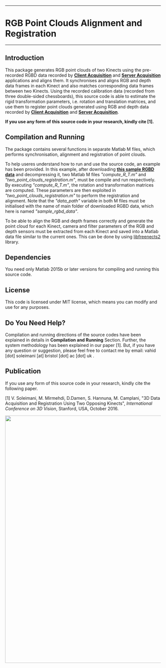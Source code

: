 ----------------------------------------------
# RGB Point Clouds Alignment and Registration
----------------------------------------------



## Introduction

This package generates RGB point clouds of two Kinects using the pre-recorded RGBD data recorded by **[Client Acquisition](https://github.com/BristolVisualPFT/3D_Data_Acquisition_Registration_Using_Kinects/tree/master/Double_opposing_Kinects/Client_Acquisition)** and **[Server Acquisition](https://github.com/BristolVisualPFT/3D_Data_Acquisition_Registration_Using_Kinects/tree/master/Double_opposing_Kinects/Server_Acquisition)** applications and aligns them. It synchronises and aligns RGB and depth data frames in each Kinect and also matches corresponding data frames between two Kinects. Using the recorded calibration data (recorded from three double-sided chessboards), this source code is able to estimate the rigid transformation parameters, i.e. rotation and translation matrices, and use them to register point clouds generated using RGB and depth data recorded by **[Client Acquisition](https://github.com/BristolVisualPFT/3D_Data_Acquisition_Registration_Using_Kinects/tree/master/Double_opposing_Kinects/Client_Acquisition)** and **[Server Acquisition](https://github.com/BristolVisualPFT/3D_Data_Acquisition_Registration_Using_Kinects/tree/master/Double_opposing_Kinects/Server_Acquisition)**.



**If you use any form of this source code in your research, kindly cite [1].**

## Compilation and Running
The package contains several functions in separate Matlab M files, which performs synchronisation, alignment and registration of point clouds.

To help useres understand how to run and use the source code, an example has been provided. In this example, after downloading [**this sample RGBD data**](https://drive.google.com/file/d/0BxUVE0cBp62XRkFwWTdtTUlZc2M/view?usp=sharing) and decompressing it, two Matlab M files _"compute_R_T.m"_ and _"two_point_clouds_registration.m"_, must be compile and run respectively.
By executing _"compute_R_T.m"_, the rotation and transformation matrices are computed. These parameters are then exploited in _"two_point_clouds_registration.m"_ to perform the registration and alignment. Note that the _"data_path"_ variable in both M files must be initialised with the name of main folder of downloaded RGBD data, which here is named _"sample_rgbd_data"_.

To be able to align the RGB and depth frames correctly and generate the point cloud for each Kinect, camera and filter parameters of the RGB and depth sensors must be extracted from each Kinect and saved into a Matlab data file similar to the current ones. This can be done by using [libfreenects2](https://github.com/OpenKinect/libfreenect2) library.

## Dependencies
You need only Matlab 2015b or later versions for compiling and running this source code.


## License
This code is licensed under MIT license, which means you can modify and use for any purposes.

## Do You Need Help?
Compilation and running directions of the source codes have been explained in details in **Compilation and Running** Section. Further, the system methodology has been explained in our paper [1]. But, if you have any question or suggestion, please feel free to contact me by email: vahid [dot] soleimani [at] bristol [dot] ac [dot] uk .


## Publication
If you use any form of this source code in your research, kindly cite the following paper.

[1] V. Soleimani, M. Mirmehdi, D.Damen, S. Hannuna, M. Camplani, "3D Data Acquisition and Registration Using Two Opposing Kinects", _International Conference on 3D Vision_, Stanford, USA, October 2016.

<p align="center">
  <img src="https://cloud.githubusercontent.com/assets/22081195/19785457/560e5e72-9c91-11e6-9e0b-de685185675a.png" width=800>
</p>
